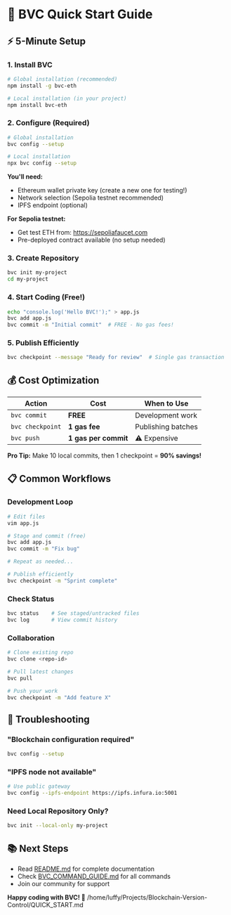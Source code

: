 # 🚀 BVC Quick Start Guide

## ⚡ 5-Minute Setup

### 1. Install BVC
```bash
# Global installation (recommended)
npm install -g bvc-eth

# Local installation (in your project)
npm install bvc-eth
```

### 2. Configure (Required)
```bash
# Global installation
bvc config --setup

# Local installation
npx bvc config --setup
```
**You'll need:**
- Ethereum wallet private key (create a new one for testing!)
- Network selection (Sepolia testnet recommended)
- IPFS endpoint (optional)

**For Sepolia testnet:**
- Get test ETH from: https://sepoliafaucet.com
- Pre-deployed contract available (no setup needed)

### 3. Create Repository
```bash
bvc init my-project
cd my-project
```

### 4. Start Coding (Free!)
```bash
echo "console.log('Hello BVC!');" > app.js
bvc add app.js
bvc commit -m "Initial commit"  # FREE - No gas fees!
```

### 5. Publish Efficiently
```bash
bvc checkpoint --message "Ready for review"  # Single gas transaction
```

## 💰 Cost Optimization

| Action | Cost | When to Use |
|--------|------|-------------|
| `bvc commit` | **FREE** | Development work |
| `bvc checkpoint` | **1 gas fee** | Publishing batches |
| `bvc push` | **1 gas per commit** | ⚠️ Expensive |

**Pro Tip:** Make 10 local commits, then 1 checkpoint = **90% savings!**

## 📋 Common Workflows

### Development Loop
```bash
# Edit files
vim app.js

# Stage and commit (free)
bvc add app.js
bvc commit -m "Fix bug"

# Repeat as needed...

# Publish efficiently
bvc checkpoint -m "Sprint complete"
```

### Check Status
```bash
bvc status    # See staged/untracked files
bvc log       # View commit history
```

### Collaboration
```bash
# Clone existing repo
bvc clone <repo-id>

# Pull latest changes
bvc pull

# Push your work
bvc checkpoint -m "Add feature X"
```

## 🔧 Troubleshooting

### "Blockchain configuration required"
```bash
bvc config --setup
```

### "IPFS node not available"
```bash
# Use public gateway
bvc config --ipfs-endpoint https://ipfs.infura.io:5001
```

### Need Local Repository Only?
```bash
bvc init --local-only my-project
```

## 📚 Next Steps

- Read [README.md](README.md) for complete documentation
- Check [BVC_COMMAND_GUIDE.md](BVC_COMMAND_GUIDE.md) for all commands
- Join our community for support

**Happy coding with BVC! 🎉**</content>
<parameter name="filePath">/home/luffy/Projects/Blockchain-Version-Control/QUICK_START.md
